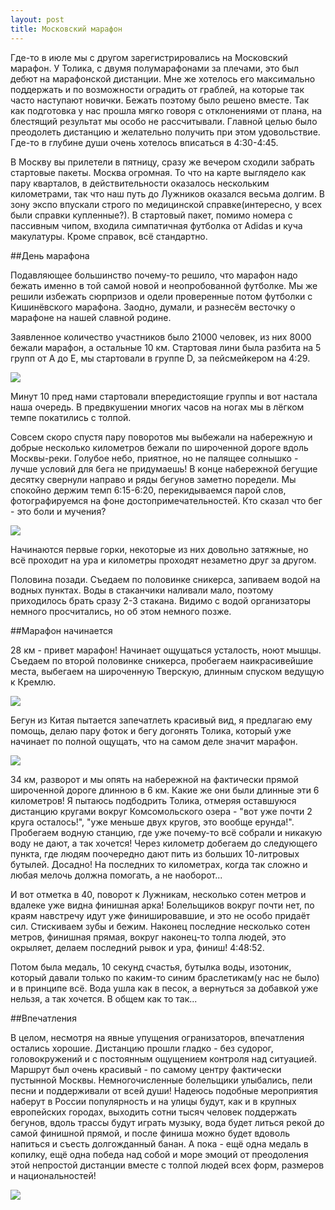 ```yaml
---
layout: post
title: Московский марафон
---
```


Где-то в июле мы с другом зарегистрировались на Московский марафон. У Толика, с двумя полумарафонами за плечами, это был дебют на марафонской дистанции. Мне же хотелось его максимально поддержать и по возможности оградить от граблей, на которые так часто наступают новички. Бежать поэтому было решено вместе. Так как подготовка у нас прошла мягко говоря с отклонениями от плана, на блестящий результат мы особо не рассчитывали. Главной целью было преодолеть дистанцию и желательно получить при этом удовольствие. Где-то в глубине души очень хотелось вписаться в 4:30-4:45. 

В Москву вы прилетели в пятницу, сразу же вечером сходили забрать стартовые пакеты. Москва огромная. То что на карте выглядело как пару кварталов, в действительности оказалось нескольким километрами, так что наш путь до Лужников оказался весьма долгим. В зону экспо впускали строго по медицинской справке(интересно, у всех были справки купленные?). В стартовый пакет, помимо номера с пассивным чипом, входила симпатичная футболка от Adidas и куча макулатуры. Кроме справок, всё стандартно.

##День марафона

Подавляющее большинство почему-то решило, что марафон надо бежать именно в той самой новой и неопробованной футболке. Мы же решили избежать сюрпризов и одели проверенные потом футболки с Кишинёвского марафона. Заодно, думали, и разнесём весточку о марафоне на нашей славной родине.

Заявленное количество участников было 21000 человек, из них 8000 бежали марафон, а остальные 10 км. Стартовая лини была разбита на 5 групп от А до Е, мы стартовали в группе D, за пейсмейкером на 4:29.

![](/assets/moscow_marathon/1.jpg)

Минут 10 пред нами стартовали впередистоящие группы и вот настала наша очередь. В предвкушении многих часов на ногах мы в лёгком темпе покатились с толпой. 

Совсем скоро спустя пару поворотов мы выбежали на набережную и добрые несколько километров бежали по широченной дороге вдоль Москвы-реки. Голубое небо, приятное, но не палящее солнышко - лучше условий для бега не придумаешь! В конце набережной бегущие десятку свернули направо и ряды бегунов заметно поредели. Мы спокойно держим темп 6:15-6:20, перекидываемся парой слов, фотографируемся на фоне достопримечательностей. Кто сказал что бег - это боли и мучения?

![](/assets/moscow_marathon/2.jpg)

Начинаются первые горки, некоторые из них довольно затяжные, но всё проходит на ура и километры проходят незаметно друг за другом. 

Половина позади. Съедаем по половинке сникерса, запиваем водой на водных пунктах. Воды в стаканчики наливали мало, поэтому приходилось брать сразу 2-3 стакана. Видимо с водой организаторы немного просчитались, но об этом немного позже.

##Марафон начинается

28 км - привет марафон! Начинает ощущаться усталость, ноют мышцы. Съедаем по второй половинке сникерса, пробегаем наикрасивейшие места, выбегаем на широченную Тверскую, длинным спуском ведущую к Кремлю. 

![](/assets/moscow_marathon/4.jpg)

Бегун из Китая пытается запечатлеть красивый вид, я предлагаю ему помощь, делаю пару фоток и бегу догонять Толика, который уже начинает по полной ощущать, что на самом деле значит марафон.

![](/assets/moscow_marathon/3.jpg)

34 км, разворот и мы опять на набережной на фактически прямой широченной дороге длинною в 6 км. Какие же они были длинные эти 6 километров! Я пытаюсь подбодрить Толика, отмеряя оставшуюся дистанцию кругами вокруг Комсомольского озера - "вот уже почти 2 круга осталось!", "уже меньше двух кругов, это вообще ерунда!".  Пробегаем водную станцию, где уже почему-то всё собрали и никакую воду не дают, а так хочется! Через километр добегаем до следующего пункта, где людям поочередно дают пить из больших 10-литровых бутылей. Досадно! На последних то километрах, когда так сложно и любая мелочь должна помогать, а не наоборот...

И вот отметка в 40, поворот к Лужникам, несколько сотен метров и вдалеке уже видна финишная арка! Болельщиков вокруг почти нет, по краям навстречу идут уже финишировавшие, и это не особо придаёт сил. Стискиваем зубы и бежим. Наконец последние несколько сотен метров, финишная прямая, вокруг наконец-то толпа людей, это окрыляет, делаем последний рывок и ура, финиш! 4:48:52.

Потом была медаль, 10 секунд счастья, бутылка воды, изотоник, который давали только по каким-то синим браслетикам(у нас не было) и в принципе всё. Вода ушла как в песок, а вернуться за добавкой уже нельзя, а так хочется. В общем как то так...

##Впечатления

В целом, несмотря на явные упущения огранизаторов, впечатления остались хорошие. Дистанцию прошли гладко - без судорог, головокружений и с постоянным ощущением контроля над ситуацией. Маршрут был очень красивый - по самому центру фактически пустынной Москвы. Немногочисленные болельщики улыбались, пели песни и поддерживали от всей души! Надеюсь подобные мероприятия наберут в России популярность и на улицы будут, как и в крупных европейских городах, выходить сотни тысяч человек поддержать бегунов, вдоль трассы будут играть музыку, вода будет литься рекой до самой финишной прямой, и после финиша можно будет вдоволь напиться и съесть долгожданный банан. А пока - ещё одна медаль в копилку, ещё одна победа над собой и море эмоций от преодоления этой непростой дистанции вместе с толпой людей всех форм, размеров и национальностей!

![](/assets/moscow_marathon/5.jpg)
